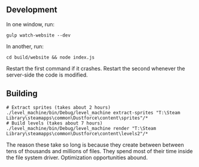 ## Development

In one window, run:

    gulp watch-website --dev

In another, run:

    cd build/website && node index.js

Restart the first command if it crashes. Restart the second whenever the server-side the code is modified.

## Building

    # Extract sprites (takes about 2 hours)
    ./level_machine/bin/Debug/level_machine extract-sprites "T:\Steam Library\steamapps\common\Dustforce\content\sprites"/*
    # Build levels (takes about 7 hours)
    ./level_machine/bin/Debug/level_machine render "T:\Steam Library\steamapps\common\Dustforce\content\levels2"/*

The reason these take so long is because they create between between tens of
thousands and millions of files. They spend most of their time inside the file
system driver. Optimization opportunities abound.
